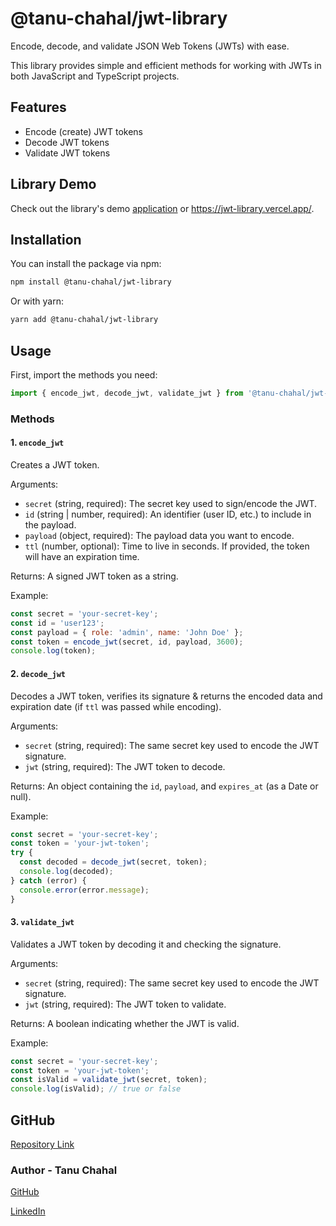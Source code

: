 # @tanu-chahal/jwt-library

Encode, decode, and validate JSON Web Tokens (JWTs) with ease.

This library provides simple and efficient methods for working with JWTs in both JavaScript and TypeScript projects.

## Features

- Encode (create) JWT tokens
- Decode JWT tokens
- Validate JWT tokens

## Library Demo

Check out the library's demo [application](https://jwt-library.vercel.app/) or https://jwt-library.vercel.app/.

## Installation

You can install the package via npm:

```bash
npm install @tanu-chahal/jwt-library
```

Or with yarn:

```bash
yarn add @tanu-chahal/jwt-library
```

## Usage
First, import the methods you need:

```js
import { encode_jwt, decode_jwt, validate_jwt } from '@tanu-chahal/jwt-library';
```

### Methods


#### 1. `encode_jwt`

Creates a JWT token.

Arguments:

- `secret` (string, required): The secret key used to sign/encode the JWT.
- `id` (string | number, required): An identifier (user ID, etc.) to include in the payload.
- `payload` (object, required): The payload data you want to encode.
- `ttl` (number, optional): Time to live in seconds. If provided, the token will have an expiration time.

Returns: A signed JWT token as a string.

Example:

```javascript
const secret = 'your-secret-key';
const id = 'user123';
const payload = { role: 'admin', name: 'John Doe' };
const token = encode_jwt(secret, id, payload, 3600);
console.log(token);
```

#### 2. `decode_jwt`

Decodes a JWT token, verifies its signature & returns the encoded data and expiration date (if `ttl` was passed while encoding).

Arguments:

- `secret` (string, required): The same secret key used to encode the JWT signature.
- `jwt` (string, required): The JWT token to decode.

Returns: An object containing the `id`, `payload`, and `expires_at` (as a Date or null).

Example:

```javascript
const secret = 'your-secret-key';
const token = 'your-jwt-token';
try {
  const decoded = decode_jwt(secret, token);
  console.log(decoded);
} catch (error) {
  console.error(error.message);
}
```

#### 3. `validate_jwt`

Validates a JWT token by decoding it and checking the signature.

Arguments:

- `secret` (string, required): The same secret key used to encode the JWT signature.
- `jwt` (string, required): The JWT token to validate.

Returns: A boolean indicating whether the JWT is valid.

Example:

```javascript
const secret = 'your-secret-key';
const token = 'your-jwt-token';
const isValid = validate_jwt(secret, token);
console.log(isValid); // true or false
```

## GitHub

[Repository Link](https://github.com/tanu-chahal/jwt-library)


### Author - Tanu Chahal

[GitHub](https://github.com/tanu-chahal)

[LinkedIn](https://www.linkedin.com/in/tanuchahal/)